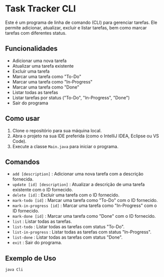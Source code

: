 # Task Tracker CLI

Este é um programa de linha de comando (CLI) para gerenciar tarefas. Ele permite adicionar, atualizar, excluir e listar tarefas, bem como marcar tarefas com diferentes status.

## Funcionalidades

- Adicionar uma nova tarefa
- Atualizar uma tarefa existente
- Excluir uma tarefa
- Marcar uma tarefa como "To-Do"
- Marcar uma tarefa como "In-Progress"
- Marcar uma tarefa como "Done"
- Listar todas as tarefas
- Listar tarefas por status ("To-Do", "In-Progress", "Done")
- Sair do programa

## Como usar

1. Clone o repositório para sua máquina local.
2. Abra o projeto na sua IDE preferida (como o IntelliJ IDEA, Eclipse ou VS Code).
3. Execute a classe `Main.java` para iniciar o programa.


## Comandos

- `add [description]` : Adicionar uma nova tarefa com a descrição fornecida.
- `update [id] [description]` : Atualizar a descrição de uma tarefa existente com o ID fornecido.
- `delete [id]` : Excluir uma tarefa com o ID fornecido.
- `mark-todo [id]` : Marcar uma tarefa como "To-Do" com o ID fornecido.
- `mark-in-progress [id]` : Marcar uma tarefa como "In-Progress" com o ID fornecido.
- `mark-done [id]` : Marcar uma tarefa como "Done" com o ID fornecido.
- `list` : Listar todas as tarefas.
- `list-todo` : Listar todas as tarefas com status "To-Do".
- `list-in-progress` : Listar todas as tarefas com status "In-Progress".
- `list-done` : Listar todas as tarefas com status "Done".
- `exit` : Sair do programa.

## Exemplo de Uso

```sh
java Cli
